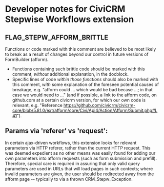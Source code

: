 # Developer notes for CiviCRM Stepwise Workflows extension

## FLAG_STEPW_AFFORM_BRITTLE

Functions or code marked with this comment are believed to be most likely to
break as a result of changes beyond our control in future versions of FormBuilder
(afform).

- Functions containing such brittle code should be marked with this comment, _without_
  additional explanation, in the docblock.
- Specific lines of code _within those functions_ should also be marked with this
  comment, _with_ some explanation of the foreseen potential causes of breakage,
  e.g. "afform could ... which would be bad becase ...; in that case we would 
  need to ..." (and if possible, a link to the afform code, on github.com at a
  certain civicrm version, for which our own code is relevant, e.g. "Reference 
  https://github.com/civicrm/civicrm-core/blob/5.81.0/ext/afform/core/Civi/Api4/Action/Afform/Submit.php#L41").

## Params via 'referer' vs 'request':

In certain ajax-driven workflows, this extension looks for relevant parameters
via HTTP referer, rather than the current HTTP request. This was deemed expedient
as no other means was easily found for adding our own parameters into afform requests
(such as form submission and prefill). Therefore, special care is required in
assuring that only valid query parameters are used in URLs that will load pages
in such contexts; where invalid parameters are given, the user should be redirected
away from the afform page -- typically to via a thrown CRM_Stepw_Exception.